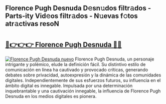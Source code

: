 ## Florence Pugh Desnuda D𝚎sn𝚞dos filtr𝚊dos - Parts-ity Vid𝚎os filtr𝚊dos - N𝚞evas f𝚘tos atr𝚊ctivas resoN

# <h2><a href="http://mb3pcmx.tromn.icu/?c=Florence+Pugh+Desnuda">🔗👉👉👉 Florence Pugh Desnuda 🔗🔗</a></h2>

[![Florence Pugh Desnuda nuevo](https://i.imgur.com/pEAQMta.gif)](http://mb3pcmx.tromn.icu/?c=Florence+Pugh+Desnuda)
Florence Pugh Desnuda, un personaje intrigante y polémico, elude la definición fácil. Su distintivo estilo de comunicación en línea ha cautivado y provocado críticas, generando debates sobre privacidad, autoexpresión y la dinámica de las comunidades digitales. Independientemente de sus esfuerzos futuros, su influencia en el ámbito digital es innegable. Impulsada por una determinación inquebrantable y una cautivación innegable, la influencia de Florence Pugh Desnuda en los medios digitales es pionera.
